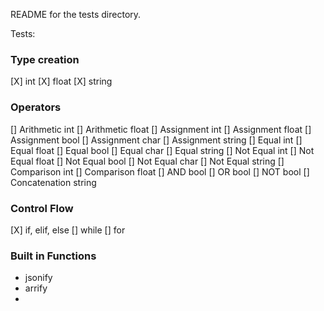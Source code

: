 README for the tests directory.

Tests: 

### Type creation

[X] int
[X] float
[X] string

### Operators

[] Arithmetic int
[] Arithmetic float
[] Assignment int
[] Assignment float
[] Assignment bool
[] Assignment char
[] Assignment string
[] Equal int
[] Equal float
[] Equal bool
[] Equal char
[] Equal string
[] Not Equal int
[] Not Equal float
[] Not Equal bool
[] Not Equal char
[] Not Equal string
[] Comparison int
[] Comparison float
[] AND bool
[] OR bool
[] NOT bool
[] Concatenation string

### Control Flow

[X] if, elif, else
[] while
[] for

### Built in Functions

- jsonify
- arrify
- 
